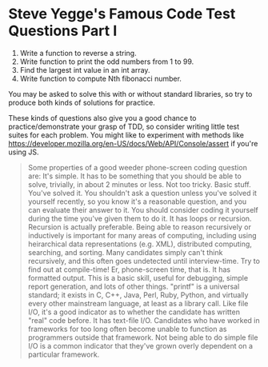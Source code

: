 # Steve Yegge's Famous Code Test Questions Part I

1. Write a function to reverse a string.
1. Write function to print the odd numbers from 1 to 99.
1. Find the largest int value in an int array.
1. Write function to compute Nth fibonacci number.

You may be asked to solve this with or without standard libraries, so try to produce both kinds of solutions for practice.

These kinds of questions also give you a good chance to practice/demonstrate your grasp of TDD, so consider writing little test suites for each problem. You might like to experiment with methods like https://developer.mozilla.org/en-US/docs/Web/API/Console/assert if you're using JS.

> Some properties of a good weeder phone-screen coding question are:
> It's simple. It has to be something that you should be able to solve, trivially, in about 2 minutes or less. Not too tricky. Basic stuff.
> You've solved it. You shouldn't ask a question unless you've solved it yourself recently, so you know it's a reasonable question, and you can evaluate their answer to it. You should consider coding it yourself during the time you've given them to do it.
> It has loops or recursion. Recursion is actually preferable. Being able to reason recursively or inductively is important for many areas of computing, including using heirarchical data representations (e.g. XML), distributed computing, searching, and sorting. Many candidates simply can't think recursively, and this often goes undetected until interview-time. Try to find out at compile-time! Er, phone-screen time, that is.
> It has formatted output. This is a basic skill, useful for debugging, simple report generation, and lots of other things. "printf" is a universal standard; it exists in C, C++, Java, Perl, Ruby, Python, and virtually every other mainstream language, at least as a library call. Like file I/O, it's a good indicator as to whether the candidate has written "real" code before.
> It has text-file I/O. Candidates who have worked in frameworks for too long often become unable to function as programmers outside that framework. Not being able to do simple file I/O is a common indicator that they've grown overly dependent on a particular framework.

